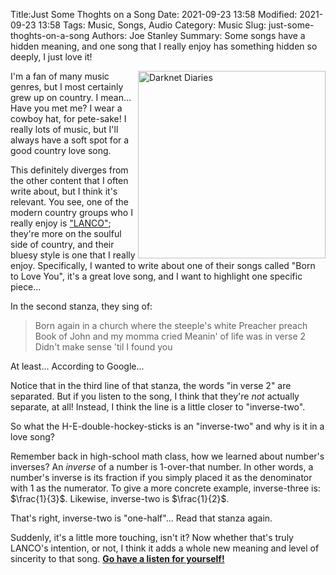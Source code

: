 Title:Just Some Thoghts on a Song
Date: 2021-09-23 13:58
Modified: 2021-09-23 13:58
Tags: Music, Songs, Audio
Category: Music
Slug: just-some-thoghts-on-a-song
Authors: Joe Stanley
Summary: Some songs have a hidden meaning, and one song that I really enjoy has something hidden so deeply, I just love it!


<img src="https://images.genius.com/526afafd58e01d4b67deca68f8840a80.1000x1000x1.jpg"
    width="300" alt="Darknet Diaries" align="right">

I'm a fan of many music genres, but I most certainly grew up on country. I mean... Have you met me? I wear a cowboy hat,
for pete-sake! I really lots of music, but I'll always have a soft spot for a good country love song.

This definitely diverges from the other content that I often write about, but I think it's relevant. You see, one of the
modern country groups who I really enjoy is ["LANCO"](https://www.lancomusic.com/); they're more on the soulful side of
country, and their bluesy style is one that I really enjoy. Specifically, I wanted to write about one of their songs
called "Born to Love You", it's a great love song, and I want to highlight one specific piece...

In the second stanza, they sing of:

> Born again in a church where the steeple's white
Preacher preach Book of John and my momma cried
Meanin' of life was in verse 2
Didn't make sense 'til I found you

At least... According to Google...

Notice that in the third line of that stanza, the words "in verse 2" are separated. But if you listen to the song, I think
that they're *not* actually separate, at all! Instead, I think the line is a little closer to "inverse-two".

So what the H-E-double-hockey-sticks is an "inverse-two" and why is it in a love song?

Remember back in high-school math class, how we learned about number's inverses? An *inverse* of a number is 1-over-that
number. In other words, a number's inverse is its fraction if you simply placed it as the denominator with 1 as the
numerator. To give a more concrete example, inverse-three is: $\frac{1}{3}$. Likewise, inverse-two is $\frac{1}{2}$.

That's right, inverse-two is "one-half"... Read that stanza again.

Suddenly, it's a little more touching, isn't it? Now whether that's truly LANCO's intention, or not, I think it adds a
whole new meaning and level of sincerity to that song. [**Go have a listen for yourself!**](https://www.youtube.com/watch?v=gjkn7orWpeA)
